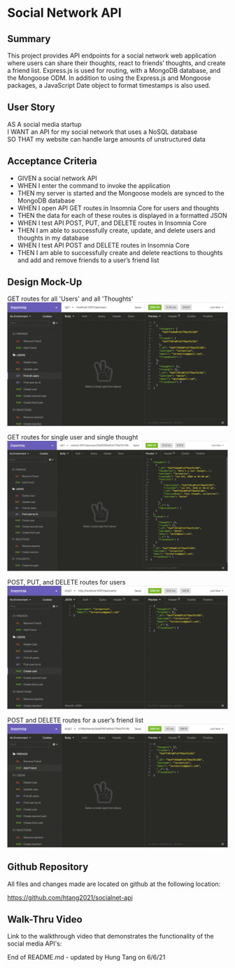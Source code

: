 # Social Network API

## Summary
This project provides API endpoints for a social network web application where users can share their thoughts, react to friends’ thoughts, and create a friend list. Express.js is used for routing, with a MongoDB database, and the Mongoose ODM. In addition to using the Express.js and Mongoose packages, a JavaScript Date object to format timestamps is also used.

## User Story
AS A social media startup  
I WANT an API for my social network that uses a NoSQL database  
SO THAT my website can handle large amounts of unstructured data  

## Acceptance Criteria
- GIVEN a social network API  
- WHEN I enter the command to invoke the application
- THEN my server is started and the Mongoose models are synced to the MongoDB database
- WHEN I open API GET routes in Insomnia Core for users and thoughts
- THEN the data for each of these routes is displayed in a formatted JSON
- WHEN I test API POST, PUT, and DELETE routes in Insomnia Core
- THEN I am able to successfully create, update, and delete users and thoughts in my database
- WHEN I test API POST and DELETE routes in Insomnia Core
- THEN I am able to successfully create and delete reactions to thoughts and add and remove friends to a user’s friend list

## Design Mock-Up
GET routes for all 'Users' and all 'Thoughts' 
![](assets/img/18-nosql-homework-demo-01.gif)  

GET routes for single user and single thought  
![](assets/img/18-nosql-homework-demo-02.gif)  

POST, PUT, and DELETE routes for users  
![](assets/img/18-nosql-homework-demo-03.gif)  

POST and DELETE routes for a user’s friend list  
![](assets/img/18-nosql-homework-demo-04.gif)  

## Github Repository
All files and changes made are located on github at the following location:  

https://github.com/htang2021/socialnet-api  

## Walk-Thru Video
Link to the walkthrough video that demonstrates the functionality of the social media API's:




End of README.md - updated by Hung Tang on 6/6/21
